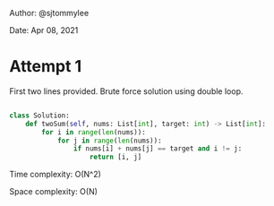 Author: @sjtommylee

Date: Apr 08, 2021

# Attempt 1

First two lines provided.
Brute force solution using double loop.

```python

class Solution:
    def twoSum(self, nums: List[int], target: int) -> List[int]:
        for i in range(len(nums)):
            for j in range(len(nums)):
                if nums[i] + nums[j] == target and i != j:
                    return [i, j]


```

Time complexity: O(N^2)

Space complexity: O(N)
